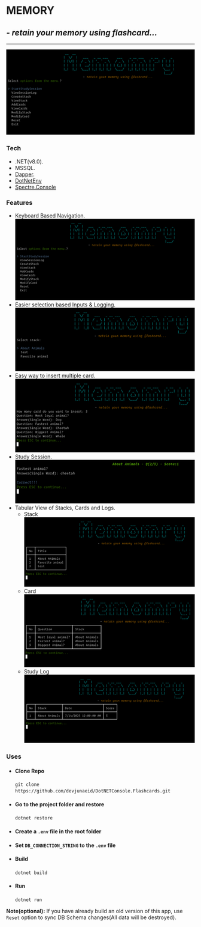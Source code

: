 # MEMORY

## *- retain your memory using flashcard...*

---------------
![Main UI](Public/MainUI.png)

### Tech

- .NET(v8.0).
- MSSQL.
- [Dapper](https://www.learndapper.com).
- [DotNetEnv](https://www.nuget.org/packages/DotNetEnv/1.2.0)
- [Spectre.Console](https://spectreconsole.net)

### Features

- Keyboard Based Navigation.
  ![Main UI](Public/MainUI.png)
- Easier selection based Inputs & Logging.
  ![Keyboard Nav](Public/KeyboardNav.png)
- Easy way to insert multiple card.
  ![Multi Insert](Public/MultiInsert.png)
- Study Session.
  ![Study Session](Public/StudySession.png)
- Tabular View of Stacks, Cards and Logs.
  - Stack
    ![Stack View](Public/StackView.png)
  - Card
    ![Flash Card View](Public/CardView.png)
  - Study Log
    ![Study Log](Public/LogView.png)

### Uses

- #### Clone Repo

  `git clone https://github.com/devjunaeid/DotNETConsole.Flashcards.git`

- #### Go to the project folder and restore

    `dotnet restore`

- #### Create a `.env` file in the root folder

- #### Set `DB_CONNECTION_STRING` to the `.env` file

- #### Build

    `dotnet build`

- #### Run

    `dotnet run`

**Note(optional):** If you have already build an old version of this app, use `Reset`
option to sync DB Schema changes(All data will be destroyed).
